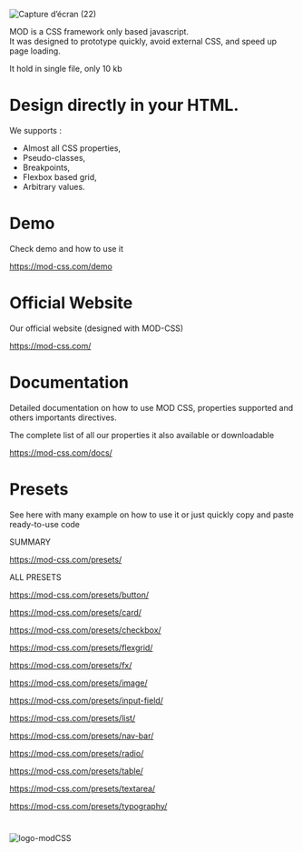
![Capture d’écran (22)](https://user-images.githubusercontent.com/53044719/197185943-f33a4aa9-2034-4789-9cbb-6da4f006370e.png)




MOD is a CSS framework only based javascript.  
It was designed to prototype quickly, avoid external CSS, and speed up page loading.

It hold in single file, only 10 kb


# Design directly in your HTML. 

We supports : 
 - Almost all CSS properties,
 - Pseudo-classes,
 - Breakpoints,
 - Flexbox based grid,
 - Arbitrary values.
 

# Demo

Check demo and how to use it

https://mod-css.com/demo


# Official Website

Our official website (designed with MOD-CSS)

https://mod-css.com/

# Documentation

Detailed documentation on how to use MOD CSS, properties supported and others importants directives.

The complete list of all our properties it also available or downloadable

https://mod-css.com/docs/

# Presets

See here with many example on how to use it 
or just quickly copy and paste ready-to-use code

SUMMARY 

https://mod-css.com/presets/





ALL PRESETS

https://mod-css.com/presets/button/

https://mod-css.com/presets/card/

https://mod-css.com/presets/checkbox/

https://mod-css.com/presets/flexgrid/

https://mod-css.com/presets/fx/

https://mod-css.com/presets/image/

https://mod-css.com/presets/input-field/

https://mod-css.com/presets/list/

https://mod-css.com/presets/nav-bar/

https://mod-css.com/presets/radio/

https://mod-css.com/presets/table/

https://mod-css.com/presets/textarea/

https://mod-css.com/presets/typography/


#

![logo-modCSS](https://user-images.githubusercontent.com/53044719/196405281-3a0df5f5-f1f7-4e41-9052-3dd3cfde1c72.png)
